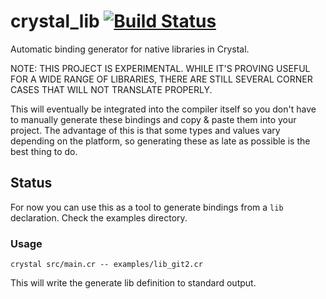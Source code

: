 # crystal_lib [![Build Status](https://travis-ci.org/crystal-lang/crystal_lib.svg?branch=master)](https://travis-ci.org/crystal-lang/crystal_lib)

Automatic binding generator for native libraries in Crystal.

NOTE: THIS PROJECT IS EXPERIMENTAL. WHILE IT'S PROVING USEFUL FOR A WIDE RANGE OF LIBRARIES, THERE ARE STILL SEVERAL CORNER CASES THAT WILL NOT TRANSLATE PROPERLY. 

This will eventually be integrated into the compiler itself so you don't have to manually
generate these bindings and copy &amp; paste them into your project. The advantage of this is
that some types and values vary depending on the platform, so generating these as late
as possible is the best thing to do.

## Status

For now you can use this as a tool to generate bindings from a `lib` declaration. Check
the examples directory.

### Usage

```
crystal src/main.cr -- examples/lib_git2.cr
```

This will write the generate lib definition to standard output.

